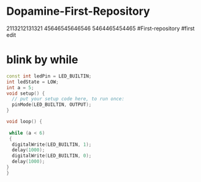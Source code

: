 # Dopamine-First-Repository
2113212131321
45646545646546
5464465454465
#First-repository
#first edit
# blink by while
```C++
const int ledPin = LED_BUILTIN;
int ledState = LOW;
int a = 5;
void setup() {
  // put your setup code here, to run once:
  pinMode(LED_BUILTIN, OUTPUT);
}

void loop() {
  
 while (a < 6)
 {
  digitalWrite(LED_BUILTIN, 1);
  delay(1000);
  digitalWrite(LED_BUILTIN, 0);
  delay(1000);
}
}
```



